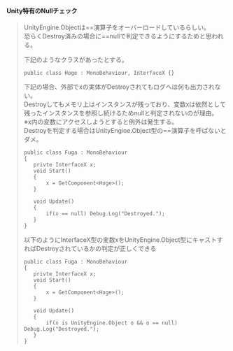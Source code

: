 #### Unity特有のNullチェック
> UnityEngine.Objectは==演算子をオーバーロードしているらしい。  
> 恐らくDestroy済みの場合に==nullで判定できるようにするためと思われる。  
> 
> 下記のようなクラスがあったとする。
>```
>public class Hoge : MonoBehaviour, InterfaceX {}
>```
> 下記の場合、外部でxの実体がDestroyされてもログへは何も出力されない。  
> Destroyしてもメモリ上はインスタンスが残っており、変数xは依然として残ったインスタンスを参照し続けるためnullと判定されないのが理由。  
> ※x内の変数にアクセスしようとすると例外は発生する。  
> Destroyを判定する場合はUnityEngine.Object型の==演算子を呼ばないとダメ。  
>```
>public class Fuga : MonoBehaviour
>{
>    privte InterfaceX x;
>    void Start()
>    {
>        x = GetComponent<Hoge>();
>    }
>
>    void Update()
>    {
>        if(x == null) Debug.Log("Destroyed.");
>    }
>}
>```
> 以下のようにInterfaceX型の変数xをUnityEngine.Object型にキャストすればDestroyされているかの判定が正しくできる
>```
>public class Fuga : MonoBehaviour
>{
>    privte InterfaceX x;
>    void Start()
>    {
>        x = GetComponent<Hoge>();
>    }
>
>    void Update()
>    {
>        if(x is UnityEngine.Object o && o == null) Debug.Log("Destroyed.");
>    }
>}
>```
